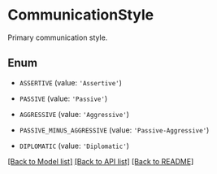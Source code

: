# CommunicationStyle

Primary communication style.

## Enum

* `ASSERTIVE` (value: `'Assertive'`)

* `PASSIVE` (value: `'Passive'`)

* `AGGRESSIVE` (value: `'Aggressive'`)

* `PASSIVE_MINUS_AGGRESSIVE` (value: `'Passive-Aggressive'`)

* `DIPLOMATIC` (value: `'Diplomatic'`)

[[Back to Model list]](../README.md#documentation-for-models) [[Back to API list]](../README.md#documentation-for-api-endpoints) [[Back to README]](../README.md)


